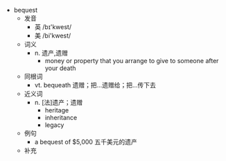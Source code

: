 - bequest
  - 发音
    - 英 /bɪ'kwest/
    - 美 /bi'kwest/
  - 词义
    - n. 遗产,遗赠
      - money or property that you arrange to give to someone after your death
  - 同根词
    - vt. bequeath 遗赠；把…遗赠给；把…传下去
  - 近义词
    - n. [法]遗产；遗赠
      - heritage
      - inheritance
      - legacy
  - 例句
    - a bequest of $5,000 五千美元的遗产
  - 补充